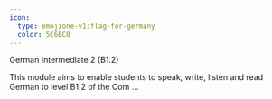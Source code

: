 ```yaml
---
icon:
  type: emojione-v1:flag-for-germany
  color: 5C6BC0
---
```


German Intermediate 2 (B1.2)

This module aims to enable students to speak, write, listen and read German to level B1.2 of the Com ... 
